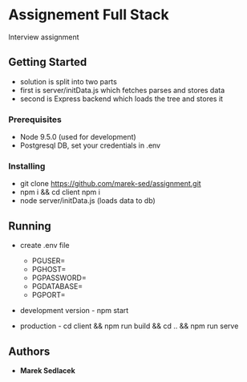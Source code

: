 # Assignement Full Stack

Interview assignment

## Getting Started

 * solution is split into two parts
 * first is server/initData.js which fetches parses and stores data
 * second is Express backend which loads the tree and stores it

### Prerequisites

  * Node 9.5.0 (used for development)
  * Postgresql DB, set your credentials in .env

### Installing

  * git clone https://github.com/marek-sed/assignment.git
  * npm i && cd client npm i
  * node server/initData.js (loads data to db)

## Running
  * create .env file 
    * PGUSER=
    * PGHOST=
    * PGPASSWORD=
    * PGDATABASE=
    * PGPORT=

  * development version - npm start 
  * production - cd client && npm run build && cd .. && npm run serve

## Authors

* **Marek Sedlacek**
